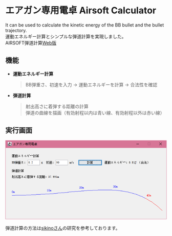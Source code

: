 # エアガン専用電卓 Airsoft Calculator
It can be used to calculate the kinetic energy of the BB bullet and the bullet trajectory.  
運動エネルギー計算とシンプルな弾道計算を実現しました。  
AIRSOFT弾道計算[Web版](http://www.karasukaigan.com/calculator.html)  
  
## 機能
* **運動エネルギー計算**  
    > BB弾重さ、初速を入力 → 運動エネルギーを計算 → 合法性を確認  
* **弾道計算** 
    > 射出高さに着弾する距離の計算  
    > 弾道の曲線を描画（有効射程以内は青い線、有効射程以外は赤い線）  
## 実行画面
<img src="https://github.com/Karasukaigan/airsoft-calculator/blob/main/%E7%94%BB%E9%9D%A2.png"  alt="実行画面" />  
  
弾道計算の方法は<a href="https://slpr.sakura.ne.jp/qp/">sikinoさん</a>の研究を参考しております。  

